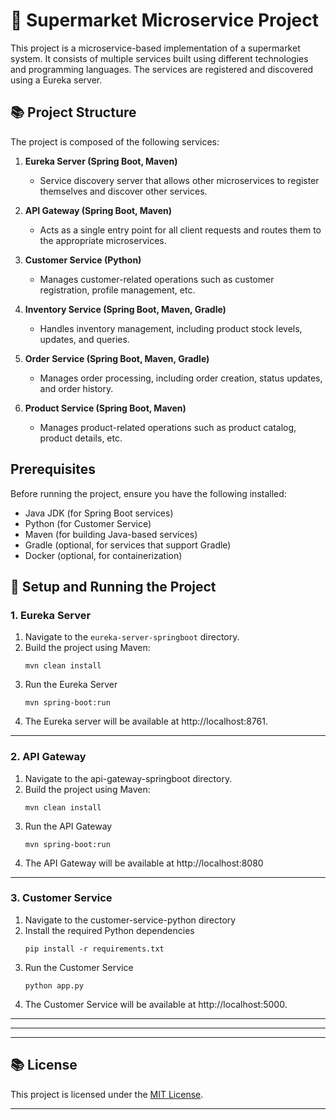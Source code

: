 # 🌟 Supermarket Microservice Project

This project is a microservice-based implementation of a supermarket system. It consists of multiple services built using different technologies and programming languages. The services are registered and discovered using a Eureka server.

## 📚  Project Structure

The project is composed of the following services:

1. **Eureka Server (Spring Boot, Maven)**
   - Service discovery server that allows other microservices to register themselves and discover other services.

2. **API Gateway (Spring Boot, Maven)**
   - Acts as a single entry point for all client requests and routes them to the appropriate microservices.

3. **Customer Service (Python)**
   - Manages customer-related operations such as customer registration, profile management, etc.

4. **Inventory Service (Spring Boot, Maven, Gradle)**
   - Handles inventory management, including product stock levels, updates, and queries.

5. **Order Service (Spring Boot, Maven, Gradle)**
   - Manages order processing, including order creation, status updates, and order history.

6. **Product Service (Spring Boot, Maven)**
   - Manages product-related operations such as product catalog, product details, etc.

## Prerequisites

Before running the project, ensure you have the following installed:

- Java JDK (for Spring Boot services)
- Python (for Customer Service)
- Maven (for building Java-based services)
- Gradle (optional, for services that support Gradle)
- Docker (optional, for containerization)

## 🚀 Setup and Running the Project

### 1. Eureka Server

1. Navigate to the `eureka-server-springboot` directory.
2. Build the project using Maven:
   ```
   mvn clean install
3. Run the Eureka Server
   ```
   mvn spring-boot:run
   ```
4. The Eureka server will be available at http://localhost:8761.


---

### 2. API Gateway

1. Navigate to the api-gateway-springboot directory.
2. Build the project using Maven:
   ```
   mvn clean install
3. Run the API Gateway
   ```
   mvn spring-boot:run
   ```
4. The API Gateway will be available at http://localhost:8080
    

---

   ### 3. Customer Service

1. Navigate to the customer-service-python directory
2. Install the required Python dependencies
   ```
   pip install -r requirements.txt
3. Run the Customer Service
   ```
   python app.py
   ```
4. The Customer Service will be available at http://localhost:5000.


---   


---

---

  ## 📚 License

This project is licensed under the [MIT License](LICENSE).

---
